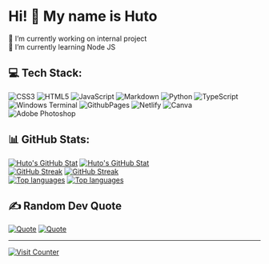 # Hi! 👋 My name is Huto

🔭 I’m currently working on internal project<br>🌱 I’m currently learning Node JS

## 💻 Tech Stack:
![CSS3](https://img.shields.io/badge/css3-%231572B6.svg?style=for-the-badge&logo=css3&logoColor=white) ![HTML5](https://img.shields.io/badge/html5-%23E34F26.svg?style=for-the-badge&logo=html5&logoColor=white) ![JavaScript](https://img.shields.io/badge/javascript-%23323330.svg?style=for-the-badge&logo=javascript&logoColor=%23F7DF1E) ![Markdown](https://img.shields.io/badge/markdown-%23000000.svg?style=for-the-badge&logo=markdown&logoColor=white) ![Python](https://img.shields.io/badge/python-3670A0?style=for-the-badge&logo=python&logoColor=ffdd54) ![TypeScript](https://img.shields.io/badge/typescript-%23007ACC.svg?style=for-the-badge&logo=typescript&logoColor=white) ![Windows Terminal](https://img.shields.io/badge/Windows%20Terminal-%234D4D4D.svg?style=for-the-badge&logo=windows-terminal&logoColor=white) ![GithubPages](https://img.shields.io/badge/github%20pages-121013?style=for-the-badge&logo=github&logoColor=white) ![Netlify](https://img.shields.io/badge/netlify-%23000000.svg?style=for-the-badge&logo=netlify&logoColor=#00C7B7) ![Canva](https://img.shields.io/badge/Canva-%2300C4CC.svg?style=for-the-badge&logo=Canva&logoColor=white) ![Adobe Photoshop](https://img.shields.io/badge/adobe%20photoshop-%2331A8FF.svg?style=for-the-badge&logo=adobe%20photoshop&logoColor=white)
## 📊 GitHub Stats:
[![Huto's GitHub Stat](https://github-readme-stats.vercel.app/api?username=Hutotpn&theme=catppuccin_latte&hide_border=true&include_all_commits=false&count_private=false&rank_icon=github&ring_color=eff1f5#gh-light-mode-only)](https://github.com/Hutotpn#gh-light-mode-only)
[![Huto's GitHub Stat](https://github-readme-stats.vercel.app/api?username=Hutotpn&theme=tokyonight&hide_border=true&include_all_commits=true&count_private=false&rank_icon=github&ring_color=1b1b27#gh-dark-mode-only)](https://github.com/Hutotpn#gh-dark-mode-only)
<br/>
[![GitHub Streak](https://github-readme-streak-stats.herokuapp.com?user=Hutotpn&t-latte&hide_border=true#gh-light-mode-only)](https://github.com/Hutotpn#gh-light-mode-only)
[![GitHub Streak](https://github-readme-streak-stats.herokuapp.com?user=Hutotpn&theme=tokyonight&hide_border=true#gh-dark-mode-only)](https://github.com/Hutotpn#gh-dark-mode-only)
<br/>
[![Top languages](https://github-readme-stats.vercel.app/api/top-langs/?username=Hutotpn&theme=catppuccin_latte&hide_border=true&include_all_commits=false&count_private=false&layout=compact#gh-light-mode-only)](https://github.com/#gh-light-mode-only)
[![Top languages](https://github-readme-stats.vercel.app/api/top-langs/?username=Hutotpn&theme=tokyonight&hide_border=true&include_all_commits=false&count_private=false&layout=compact#gh-dark-mode-only)](https://github.com/#gh-dark-mode-only)

## ✍️ Random Dev Quote
[![Quote](https://quotes-github-readme.vercel.app/api?type=vetical&theme=catppuccin_latte#gh-light-mode-only)](https://github.com/Hutotpn#gh-light-mode-only)
[![Quote](https://quotes-github-readme.vercel.app/api?type=vetical&theme=tokyonight#gh-dark-mode-only)](https://github.com/Hutotpn#gh-dark-mode-only)

---
[![Visit Counter](https://visitcount.itsvg.in/api?id=Hutotpn&label=Profile%20Views&color=0&icon=5&pretty=true)](https://github.com/Hutotpn)
